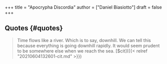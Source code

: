 +++
title = "Apocrypha Discordia"
author = ["Daniel Biasiotto"]
draft = false
+++

## Quotes {#quotes}

> Time flows like a river. Which is to say, downhill. We can tell this because everything is going downhill rapidly. It would seem prudent to be somewhere else when we reach the sea. [$cit]({{< relref "20210604132601-cit.md" >}})
